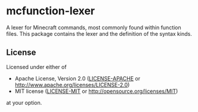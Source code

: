 # mcfunction-lexer

A lexer for Minecraft commands, most commonly found within function files.
This package contains the lexer and the definition of the syntax kinds.

<!-- This is a seperate crate primarily to allow shipping SNBT handling as it's own crates -->

## License

Licensed under either of

-   Apache License, Version 2.0
    ([LICENSE-APACHE](../../LICENSE-APACHE) or http://www.apache.org/licenses/LICENSE-2.0)
-   MIT license
    ([LICENSE-MIT](../../LICENSE-MIT) or http://opensource.org/licenses/MIT)

at your option.
